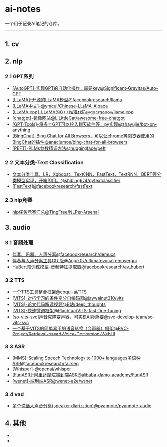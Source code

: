 # ai-notes

一个用于记录AI笔记的仓库。

---

## 1. cv


## 2. nlp

### 2.1 GPT系列

- [[AutoGPT]-实现GPT的自动化操作，需要key@Significant-Gravitas/Auto-GPT](https://github.com/Significant-Gravitas/Auto-GPT)
- [[LLaMA]-开源的LLaMA模型@facebookresearch/llama](https://github.com/facebookresearch/llama)
- [[LLaMA中文]-@ymcui/Chinese-LLaMA-Alpaca](https://github.com/ymcui/Chinese-LLaMA-Alpaca)
- [[LLaMA.cpp]-LLaMA的C++推理代码@ggerganov/llama.cpp](https://github.com/ggerganov/llama.cpp)
- [[chatgpt]-镜像网站@LiLittleCat/awesome-free-chatgpt](https://github.com/LiLittleCat/awesome-free-chatgpt)
- [[GPT-Tools]-将多个GPT可以接入聊天软件等，py实现@zhayujie/bot-on-anything](https://github.com/zhayujie/bot-on-anything)
- [[BingChat]-Bing Chat for All Browsers，可以让chrome等浏览器使用的BingChat的插件@anaclumos/bing-chat-for-all-browsers](https://github.com/anaclumos/bing-chat-for-all-browsers)
- [[PEFT]-PLMs参数精调方法@huggingface/peft](https://github.com/huggingface/peft)

### 2.2 文本分类-Text Classification
- [文本分类工具，LR，Xgboost，TextCNN，FastText，TextRNN，BERT等分类模型实现，开箱即用。@shibing624/pytextclassifier](https://github.com/shibing624/pytextclassifier)
- [[FastText]@facebookresearch/fastText](https://github.com/facebookresearch/fastText.git)

### 2.3 nlp竞赛
- [nlp任务竞赛汇总@TingFree/NLPer-Arsenal](https://github.com/TingFree/NLPer-Arsenal)


## 3. audio
### 3.1 音频处理
- [伴奏、乐器、人声分离@facebookresearch/demucs](https://github.com/facebookresearch/demucs)
- [伴奏与人声分离工具GUI版@Anjok07/ultimatevocalremovergui](https://github.com/Anjok07/ultimatevocalremovergui)
- [HuBert预训练模型-音频特征提取器@facebookresearch/av_hubert](https://github.com/facebookresearch/av_hubert)

### 3.2 TTS
- [一个TTS工具整合框架@coqui-ai/TTS](https://github.com/coqui-ai/TTS)
- [[VITS]-对抗学习的条件变分自编码器@jaywalnut310/vits](https://github.com/jaywalnut310/vits)
- [[VITS]-论文代码解读视频@B站/deep_thoughts](https://www.bilibili.com/video/BV1wU4y1q7po/?spm_id_from=333.999.0.0)
- [[VITS]-快速微调框架@Plachtaa/VITS-fast-fine-tuning](https://github.com/Plachtaa/VITS-fast-fine-tuning)
- [[so-vits-svc]声音克隆变声器，可实现AI孙燕姿@svc-develop-team/so-vits-svc](https://github.com/svc-develop-team/so-vits-svc)
- [一个基于VITS的简单易用的语音转换（变声器）框架@RVC-Project/Retrieval-based-Voice-Conversion-WebUI](https://github.com/RVC-Project/Retrieval-based-Voice-Conversion-WebUI)


### 3.3 ASR
- [[MMS]-Scaling Speech Technology to 1000+ languages多语种ASR@facebookresearch/fairseq](https://github.com/facebookresearch/fairseq/blob/main/examples/mms/README.md)
- [[Whisper]-@openai/whisper](https://github.com/openai/whisper)
- [[FunASR]-阿里达摩院端到端ASR@alibaba-damo-academy/FunASR](https://github.com/alibaba-damo-academy/FunASR)
- [[wenet]-端到端ASR@wenet-e2e/wenet](https://github.com/wenet-e2e/wenet)


### 3.4 vad
- [多个说话人声音分离(speaker diarization)@pyannote/pyannote-audio](https://github.com/pyannote/pyannote-audio)

## 4. 其他
- 
- 
